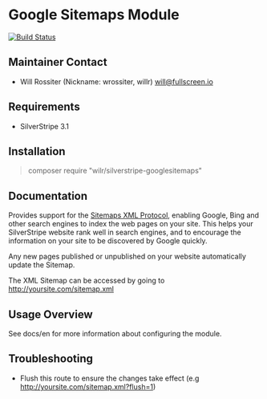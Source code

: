 # Google Sitemaps Module

[![Build Status](https://secure.travis-ci.org/wilr/silverstripe-googlesitemaps.png?branch=1)](http://travis-ci.org/wilr/silverstripe-googlesitemaps)

## Maintainer Contact

* Will Rossiter (Nickname: wrossiter, willr) <will@fullscreen.io>

## Requirements

* SilverStripe 3.1

## Installation

> composer require "wilr/silverstripe-googlesitemaps"

## Documentation

Provides support for the [Sitemaps XML Protocol](http://www.sitemaps.org/protocol.html),
enabling Google, Bing and other search engines to index the web pages on your
site. This helps your SilverStripe website rank well in search engines, and to
encourage the information on your site to be discovered by Google quickly.

Any new pages published or unpublished on your website automatically update the
Sitemap.

The XML Sitemap can be accessed by going to http://yoursite.com/sitemap.xml

## Usage Overview

See docs/en for more information about configuring the module.

## Troubleshooting

* Flush this route to ensure the changes take effect (e.g http://yoursite.com/sitemap.xml?flush=1)

